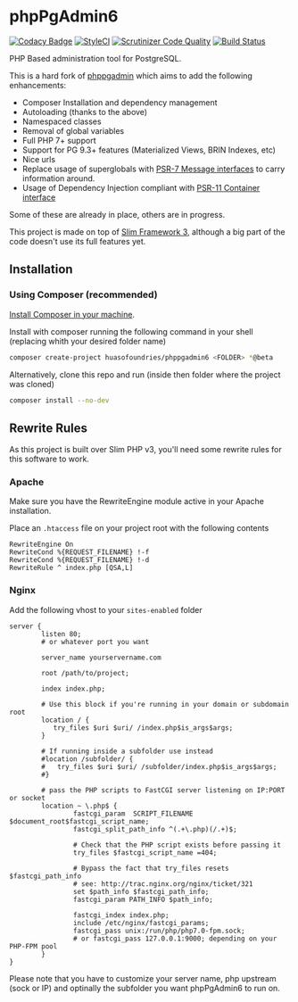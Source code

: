 # phpPgAdmin6

[![Codacy Badge](https://api.codacy.com/project/badge/Grade/289a56c1c7d94216b3d089c220689e9e)](https://www.codacy.com/app/amenadiel/phpPgAdmin6?utm_source=github.com&amp;utm_medium=referral&amp;utm_content=HuasoFoundries/phpPgAdmin6&amp;utm_campaign=Badge_Grade) [![StyleCI](https://styleci.io/repos/21398998/shield?branch=develop)](https://styleci.io/repos/21398998) [![Scrutinizer Code Quality](https://scrutinizer-ci.com/g/HuasoFoundries/phpPgAdmin6/badges/quality-score.png?b=develop)](https://scrutinizer-ci.com/g/HuasoFoundries/phpPgAdmin6/?branch=develop) [![Build Status](https://scrutinizer-ci.com/g/HuasoFoundries/phpPgAdmin6/badges/build.png?b=develop)](https://scrutinizer-ci.com/g/HuasoFoundries/phpPgAdmin6/build-status/develop)

PHP Based administration tool for PostgreSQL. 

This is a hard fork of [phppgadmin](https://github.com/phppgadmin/phppgadmin) which aims to add the following enhancements:

- Composer Installation and dependency management
- Autoloading (thanks to the above)
- Namespaced classes
- Removal of global variables
- Full PHP 7+ support
- Support for PG 9.3+ features (Materialized Views, BRIN Indexes, etc)
- Nice urls
- Replace usage of superglobals with [PSR-7 Message interfaces](http://www.php-fig.org/psr/psr-7/) to carry information around.
- Usage of Dependency Injection compliant with [PSR-11 Container interface](http://www.php-fig.org/psr/psr-11/)

Some of these are already in place, others are in progress.

This project is made on top of [Slim Framework 3](https://www.slimframework.com/), although a big part of the code doesn't use its full features yet.


## Installation

### Using Composer (recommended)

[Install Composer in your machine](https://getcomposer.org/download/).

Install with composer running the following command in your shell (replacing <FOLDER> whith your desired folder name)


```sh
composer create-project huasofoundries/phppgadmin6 <FOLDER> *@beta
```

Alternatively, clone this repo and run (inside then folder where the project was cloned)

```sh
composer install --no-dev
```


## Rewrite Rules

As this project is built over Slim PHP v3, you'll need some rewrite rules for this software to work. 

### Apache

Make sure you have the RewriteEngine module active in your Apache installation.

Place an `.htaccess` file on your project root with the following contents

```
RewriteEngine On
RewriteCond %{REQUEST_FILENAME} !-f
RewriteCond %{REQUEST_FILENAME} !-d
RewriteRule ^ index.php [QSA,L]

```

### Nginx

Add the following vhost to your `sites-enabled` folder

```
server {
        listen 80; 
        # or whatever port you want

        server_name yourservername.com

        root /path/to/project;

        index index.php;

        # Use this block if you're running in your domain or subdomain root
	    location / {
           try_files $uri $uri/ /index.php$is_args$args;
    	}

    	# If running inside a subfolder use instead
        #location /subfolder/ {
        #   try_files $uri $uri/ /subfolder/index.php$is_args$args;
        #}

        # pass the PHP scripts to FastCGI server listening on IP:PORT or socket
        location ~ \.php$ {
                fastcgi_param  SCRIPT_FILENAME    $document_root$fastcgi_script_name;
                fastcgi_split_path_info ^(.+\.php)(/.+)$;

                # Check that the PHP script exists before passing it
                try_files $fastcgi_script_name =404;

                # Bypass the fact that try_files resets $fastcgi_path_info
                # see: http://trac.nginx.org/nginx/ticket/321
                set $path_info $fastcgi_path_info;
                fastcgi_param PATH_INFO $path_info;

                fastcgi_index index.php;
                include /etc/nginx/fastcgi_params;
                fastcgi_pass unix:/run/php/php7.0-fpm.sock;
                # or fastcgi_pass 127.0.0.1:9000; depending on your PHP-FPM pool
        }
}
```

Please note that you have to customize your server name, php upstream (sock or IP) and optinally the subfolder you want phpPgAdmin6 to run on.







